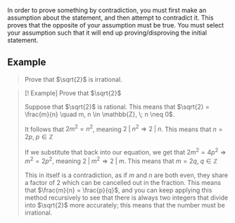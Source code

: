 In order to prove something by contradiction, you must first make an assumption about the statement, and then attempt to contradict it. This proves that the opposite of your assumption must be true. You must select your assumption such that it will end up proving/disproving the initial statement.

## Example
> Prove that $\sqrt{2}$ is irrational.

> [! Example]
> Prove that $\sqrt{2}$
> 
> Suppose that $\sqrt{2}$ is rational. This means that $\sqrt{2} = \frac{m}{n} \quad m, n \in \mathbb{Z}, \; n \neq 0$.
> 
> It follows that $2m^2 = n^2$, meaning $2 \; \vert \; n^2 \Rightarrow 2 \; \vert \; n$. This means that $n = 2p, \; p \in \mathbb{Z}$
> 
> If we substitute that back into our equation, we get that $2m^2 = 4p^2 \Rightarrow m^2 = 2p^2$, meaning $2 \; \vert \; m^2 \Rightarrow 2 \; \vert \; m$. This means that $m = 2q, \; q \in \mathbb{Z}$
> 
> This in itself is a contradiction, as if $m$ and $n$ are both even, they share a factor of 2 which can be cancelled out in the fraction. This means that $\frac{m}{n} = \frac{p}{q}$, and you can keep applying this method recursively to see that there is always two integers that divide into $\sqrt{2}$ more accurately; this means that the number must be irrational. 

